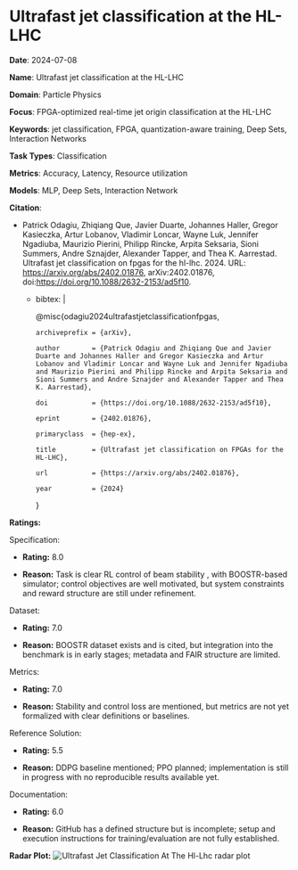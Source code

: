 # Ultrafast jet classification at the HL-LHC


**Date**: 2024-07-08


**Name**: Ultrafast jet classification at the HL-LHC


**Domain**: Particle Physics


**Focus**: FPGA-optimized real-time jet origin classification at the HL-LHC


**Keywords**: jet classification, FPGA, quantization-aware training, Deep Sets, Interaction Networks


**Task Types**: Classification


**Metrics**: Accuracy, Latency, Resource utilization


**Models**: MLP, Deep Sets, Interaction Network


**Citation**:


- Patrick Odagiu, Zhiqiang Que, Javier Duarte, Johannes Haller, Gregor Kasieczka, Artur Lobanov, Vladimir Loncar, Wayne Luk, Jennifer Ngadiuba, Maurizio Pierini, Philipp Rincke, Arpita Seksaria, Sioni Summers, Andre Sznajder, Alexander Tapper, and Thea K. Aarrestad. Ultrafast jet classification on fpgas for the hl-lhc. 2024. URL: https://arxiv.org/abs/2402.01876, arXiv:2402.01876, doi:https://doi.org/10.1088/2632-2153/ad5f10.

  - bibtex: |

      @misc{odagiu2024ultrafastjetclassificationfpgas,

        archiveprefix = {arXiv},

        author        = {Patrick Odagiu and Zhiqiang Que and Javier Duarte and Johannes Haller and Gregor Kasieczka and Artur Lobanov and Vladimir Loncar and Wayne Luk and Jennifer Ngadiuba and Maurizio Pierini and Philipp Rincke and Arpita Seksaria and Sioni Summers and Andre Sznajder and Alexander Tapper and Thea K. Aarrestad},

        doi           = {https://doi.org/10.1088/2632-2153/ad5f10},

        eprint        = {2402.01876},

        primaryclass  = {hep-ex},

        title         = {Ultrafast jet classification on FPGAs for the HL-LHC},

        url           = {https://arxiv.org/abs/2402.01876},

        year          = {2024}

      }



**Ratings:**


Specification:


  - **Rating:** 8.0


  - **Reason:** Task is clear  RL control of beam stability , with BOOSTR-based simulator; control objectives are well motivated, but system constraints and reward structure are still under refinement.


Dataset:


  - **Rating:** 7.0


  - **Reason:** BOOSTR dataset exists and is cited, but integration into the benchmark is in early stages; metadata and FAIR structure are limited.


Metrics:


  - **Rating:** 7.0


  - **Reason:** Stability and control loss are mentioned, but metrics are not yet formalized with clear definitions or baselines.


Reference Solution:


  - **Rating:** 5.5


  - **Reason:** DDPG baseline mentioned; PPO planned; implementation is still in progress with no reproducible results available yet.


Documentation:


  - **Rating:** 6.0


  - **Reason:** GitHub has a defined structure but is incomplete; setup and execution instructions for training/evaluation are not fully established.


**Radar Plot:**
 ![Ultrafast Jet Classification At The Hl-Lhc radar plot](../../tex/images/ultrafast_jet_classification_at_the_hl-lhc_radar.png)